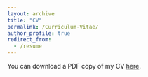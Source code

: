 ```yaml
---
layout: archive
title: "CV"
permalink: /Curriculum-Vitae/
author_profile: true
redirect_from:
  - /resume
---
```


<object data="files/Yale_Quan_CV_github.pdf" width="1000" height="1000" type='application/pdf'></object>

You can download a PDF copy of my CV [here](http://yalequan.github.io/files/Clustering_Education_Data.pdf).
